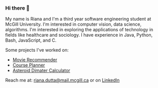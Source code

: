 ### Hi there 👋
My name is Riana and I'm a third year software engineering student at McGill University. I'm interested in computer vision, data science, algorithms. I'm interested in exploring the applications of technology in fields like healthcare and sociology. I have experience in Java, Python, Bash, JavaScript, and C.

Some projects I've worked on:
- [Movie Recommender](https://github.com/rianadutta/MovieRecommender)
- [Course Planner](https://github.com/rianadutta/codejam)
- [Asteroid Dimater Calculator](https://github.com/rianadutta/asteroid_diameter_calculator)

Reach me at: riana.dutta@mail.mcgill.ca or on [LinkedIn](https://www.linkedin.com/in/riana-dutta/https://www.linkedin.com/in/riana-dutta/)


<!--
**rianadutta/rianadutta** is a ✨ _special_ ✨ repository because its `README.md` (this file) appears on your GitHub profile.

Here are some ideas to get you started:

- 🔭 I’m currently working on ...
- 🌱 I’m currently learning ...
- 👯 I’m looking to collaborate on ...
- 🤔 I’m looking for help with ...
- 💬 Ask me about ...
- 📫 How to reach me: ...
- 😄 Pronouns: ...
- ⚡ Fun fact: ...
-->
